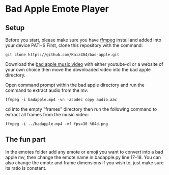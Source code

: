 # Bad Apple Emote Player
## Setup

Before you start, please make sure you have [ffmpeg](https://ffmpeg.org/download.html) install and added into your device PATHS
First, clone this repository with the command:

```git clone https://github.com/Kaiz404/bad-apple.git```

Download the [bad apple music video](https://www.youtube.com/watch?v=UkgK8eUdpAo) with either youtube-dl or a website of your own choice then move the downloaded video into the bad apple directory.

Open command prompt within the bad apple directory and run the command to extract audio from the mv:

```ffmpeg -i badapple.mp4 -vn -acodec copy audio.aac```

cd into the empty "frames" directory then run the following command to extract all frames from the music video:

```ffmpeg -i ../badapple.mp4 -vf fps=30 %04d.png```

## The fun part
In the emotes folder add any emote or emoji you want to convert into a bad apple mv, then change the emote name in badapple.py line 17-18. You can also change the emote and frame dimensions if you wish to, just make sure its ratio is constant.
